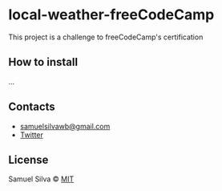 # local-weather-freeCodeCamp

This project is a challenge to freeCodeCamp's certification 

## How to install

...

## Contacts

- samuelsilvawb@gmail.com
- [Twitter](https://twitter.com/samuelsilvadev)


## License

Samuel Silva &copy; [MIT](https://github.com/samuelsilvadev/local-weather-freeCodeCamp/blob/master/LICENSE)
